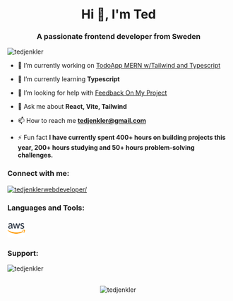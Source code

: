 <h1 align="center">Hi 👋, I'm Ted</h1>
<h3 align="center">A passionate frontend developer from Sweden</h3>

<p align="left"> <img src="https://komarev.com/ghpvc/?username=tedjenkler&label=Profile%20views&color=0e75b6&style=flat" alt="tedjenkler" /> </p>

- 🔭 I’m currently working on [TodoApp MERN w/Tailwind and Typescript](https://github.com/TedJenkler/TodoApp-MERN-Tailwind-Typescript)

- 🌱 I’m currently learning **Typescript**

- 🤝 I’m looking for help with [Feedback On My Project](https://github.com/TedJenkler/feedback-app-MERN-tailwind)

- 💬 Ask me about **React, Vite, Tailwind**

- 📫 How to reach me **tedjenkler@gmail.com**

- ⚡ Fun fact **I have currently spent 400+ hours on building projects this year, 200+ hours studying and 50+ hours problem-solving challenges.**

<h3 align="left">Connect with me:</h3>
<p align="left">
  <a href="https://linkedin.com/in/tedjenklerwebdeveloper/" target="_blank"><img align="center" src="https://raw.githubusercontent.com/rahuldkjain/github-profile-readme-generator/master/src/images/icons/Social/linked-in-alt.svg" alt="tedjenklerwebdeveloper/" height="30" width="40" /></a>
</p>

<h3 align="left">Languages and Tools:</h3>
<p align="left"> 
  <a href="https://aws.amazon.com" target="_blank" rel="noreferrer"> <img src="https://raw.githubusercontent.com/devicons/devicon/master/icons/amazonwebservices/amazonwebservices-original-wordmark.svg" alt="aws" width="40" height="40"/> </a> 
  <!-- Add more icons and descriptions here -->
</p>

<h3 align="left">Support:</h3>
<p>
  <a href="https://www.buymeacoffee.com/tedjenkler"> <img align="left" src="https://cdn.buymeacoffee.com/buttons/v2/default-yellow.png" height="50" width="210" alt="tedjenkler" /></a>
</p><br><br>

<p align="left">
  <img align="left" src="https://github-readme-stats.vercel.app/api/top-langs?username=tedjenkler&show_icons=true&locale=en&layout=compact" alt="tedjenkler" />
</p>
